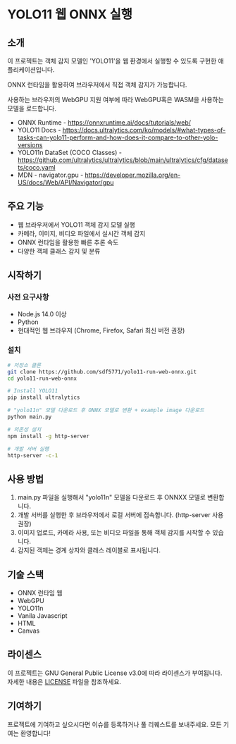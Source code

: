 # YOLO11 웹 ONNX 실행

## 소개

이 프로젝트는 객체 감지 모델인 'YOLO11'을 웹 환경에서 실행할 수 있도록 구현한 애플리케이션입니다. 

ONNX 런타임을 활용하여 브라우저에서 직접 객체 감지가 가능합니다.

사용하는 브라우저의 WebGPU 지원 여부에 따라 WebGPU혹은 WASM을 사용하는 모델을 로드합니다.

- ONNX Runtime - https://onnxruntime.ai/docs/tutorials/web/
- YOLO11 Docs - https://docs.ultralytics.com/ko/models/#what-types-of-tasks-can-yolo11-perform-and-how-does-it-compare-to-other-yolo-versions
- YOLO11n DataSet (COCO Classes) - https://github.com/ultralytics/ultralytics/blob/main/ultralytics/cfg/datasets/coco.yaml
- MDN - navigator.gpu - https://developer.mozilla.org/en-US/docs/Web/API/Navigator/gpu

## 주요 기능

- 웹 브라우저에서 YOLO11 객체 감지 모델 실행
- 카메라, 이미지, 비디오 파일에서 실시간 객체 감지
- ONNX 런타임을 활용한 빠른 추론 속도
- 다양한 객체 클래스 감지 및 분류

## 시작하기

### 사전 요구사항

- Node.js 14.0 이상
- Python
- 현대적인 웹 브라우저 (Chrome, Firefox, Safari 최신 버전 권장)

### 설치

```bash
# 저장소 클론
git clone https://github.com/sdf5771/yolo11-run-web-onnx.git
cd yolo11-run-web-onnx

# Install YOLO11
pip install ultralytics

# "yolo11n" 모델 다운로드 후 ONNX 모델로 변환 + example image 다운로드
python main.py

# 의존성 설치
npm install -g http-server

# 개발 서버 실행
http-server -c-1
```

## 사용 방법

1. main.py 파일을 실행해서 "yolo11n" 모델을 다운로드 후 ONNXX 모델로 변환합니다.
2. 개발 서버를 실행한 후 브라우저에서 로컬 서버에 접속합니다. (http-server 사용 권장)
3. 이미지 업로드, 카메라 사용, 또는 비디오 파일을 통해 객체 감지를 시작할 수 있습니다.
4. 감지된 객체는 경계 상자와 클래스 레이블로 표시됩니다.

## 기술 스택

- ONNX 런타임 웹
- WebGPU
- YOLO11n
- Vanila Javascript
- HTML
- Canvas

## 라이센스

이 프로젝트는 GNU General Public License v3.0에 따라 라이센스가 부여됩니다. 자세한 내용은 [LICENSE](LICENSE) 파일을 참조하세요.

## 기여하기

프로젝트에 기여하고 싶으시다면 이슈를 등록하거나 풀 리퀘스트를 보내주세요. 모든 기여는 환영합니다!

